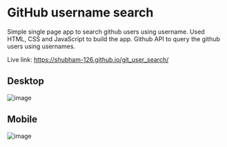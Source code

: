 # GitHub username search

Simple single page app to search github users using username.
Used HTML, CSS and JavaScript to build the app. 
Github API to query the github users using usernames.

Live link: <a href="https://shubham-126.github.io/git_user_search/" target="_blank">https://shubham-126.github.io/git_user_search/</a>

## Desktop
![image](https://github.com/SHUBHAM-126/git_user_search/assets/73948769/2a63e5aa-b689-4229-9ad9-40265b5ffd76)

## Mobile
![image](https://github.com/SHUBHAM-126/git_user_search/assets/73948769/50e70a67-9a9e-43db-a933-742c872555b5)
